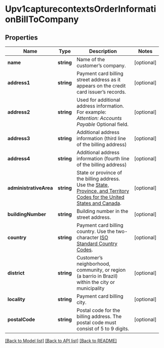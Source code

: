 # Upv1capturecontextsOrderInformationBillToCompany

## Properties
Name | Type | Description | Notes
------------ | ------------- | ------------- | -------------
**name** | **string** | Name of the customer’s company. | [optional] 
**address1** | **string** | Payment card billing street address as it appears on the credit card issuer’s records. | [optional] 
**address2** | **string** | Used for additional address information. For example: _Attention: Accounts Payable_ Optional field. | [optional] 
**address3** | **string** | Additional address information (third line of the billing address) | [optional] 
**address4** | **string** | Additional address information (fourth line of the billing address) | [optional] 
**administrativeArea** | **string** | State or province of the billing address. Use the [State, Province, and Territory Codes for the United States and Canada](https://developer.cybersource.com/library/documentation/sbc/quickref/states_and_provinces.pdf). | [optional] 
**buildingNumber** | **string** | Building number in the street address. | [optional] 
**country** | **string** | Payment card billing country. Use the two-character [ISO Standard Country Codes](http://apps.cybersource.com/library/documentation/sbc/quickref/countries_alpha_list.pdf). | [optional] 
**district** | **string** | Customer’s neighborhood, community, or region (a barrio in Brazil) within the city or municipality | [optional] 
**locality** | **string** | Payment card billing city. | [optional] 
**postalCode** | **string** | Postal code for the billing address. The postal code must consist of 5 to 9 digits. | [optional] 

[[Back to Model list]](../README.md#documentation-for-models) [[Back to API list]](../README.md#documentation-for-api-endpoints) [[Back to README]](../README.md)


